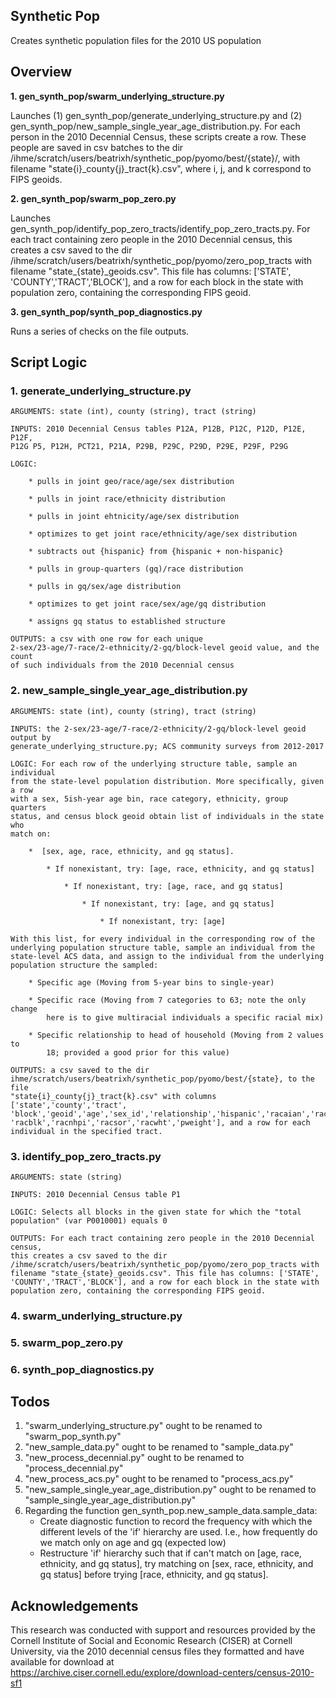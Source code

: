 ## Synthetic Pop ##
Creates synthetic population files for the 2010 US population

## Overview ##
**1. gen_synth_pop/swarm_underlying_structure.py** 

Launches (1) gen_synth_pop/generate_underlying_structure.py and 
(2) gen_synth_pop/new_sample_single_year_age_distribution.py. For each person in 
the 2010 Decennial Census, these scripts create a row. These people are saved in 
csv batches to the dir /ihme/scratch/users/beatrixh/synthetic_pop/pyomo/best/{state}/, 
with filename  "state{i}_county{j}_tract{k}.csv", where i, j, and k correspond 
to FIPS geoids.


**2. gen_synth_pop/swarm_pop_zero.py** 

Launches gen_synth_pop/identify_pop_zero_tracts/identify_pop_zero_tracts.py. For 
each tract containing zero people in the 2010 Decennial census, this creates a 
csv saved to the dir /ihme/scratch/users/beatrixh/synthetic_pop/pyomo/zero_pop_tracts 
with filename "state_{state}_geoids.csv". This file has columns: ['STATE',
'COUNTY','TRACT','BLOCK'], and a row for each block in the state with population 
zero, containing the corresponding FIPS geoid.


**3. gen_synth_pop/synth_pop_diagnostics.py**

Runs a series of checks on the file outputs.

## Script Logic ##
### 1. generate_underlying_structure.py ###
	
	ARGUMENTS: state (int), county (string), tract (string)
	
	INPUTS: 2010 Decennial Census tables P12A, P12B, P12C, P12D, P12E, P12F, 
	P12G P5, P12H, PCT21, P21A, P29B, P29C, P29D, P29E, P29F, P29G
	
	LOGIC:

        * pulls in joint geo/race/age/sex distribution

        * pulls in joint race/ethnicity distribution

        * pulls in joint ehtnicity/age/sex distribution

        * optimizes to get joint race/ethnicity/age/sex distribution

        * subtracts out {hispanic} from {hispanic + non-hispanic}

        * pulls in group-quarters (gq)/race distribution

        * pulls in gq/sex/age distribution

        * optimizes to get joint race/sex/age/gq distribution

        * assigns gq status to established structure

	OUTPUTS: a csv with one row for each unique 
	2-sex/23-age/7-race/2-ethnicity/2-gq/block-level geoid value, and the count 
	of such individuals from the 2010 Decennial census

### 2. new_sample_single_year_age_distribution.py ###
	
	ARGUMENTS: state (int), county (string), tract (string)
	
	INPUTS: the 2-sex/23-age/7-race/2-ethnicity/2-gq/block-level geoid output by 
	generate_underlying_structure.py; ACS community surveys from 2012-2017
	
	LOGIC: For each row of the underlying structure table, sample an individual 
	from the state-level population distribution. More specifically, given a row
	with a sex, 5ish-year age bin, race category, ethnicity, group quarters 
	status,	and census block geoid obtain list of individuals in the state who 
	match on:
    
        *  [sex, age, race, ethnicity, and gq status].

            * If nonexistant, try: [age, race, ethnicity, and gq status]

                * If nonexistant, try: [age, race, and gq status]

                    * If nonexistant, try: [age, and gq status]

                        * If nonexistant, try: [age]

	With this list, for every individual in the corresponding row of the 
	underlying population structure table, sample an individual from the 
	state-level ACS data, and assign to the individual from the underlying 
	population structure the sampled:

        * Specific age (Moving from 5-year bins to single-year)

        * Specific race (Moving from 7 categories to 63; note the only change 
        	here is to give multiracial individuals a specific racial mix)

        * Specific relationship to head of household (Moving from 2 values to 
        	18; provided a good prior for this value)

	OUTPUTS: a csv saved to the dir 
	ihme/scratch/users/beatrixh/synthetic_pop/pyomo/best/{state}, to the file 
	"state{i}_county{j}_tract{k}.csv" with columns ['state','county','tract',
	'block','geoid','age','sex_id','relationship','hispanic','racaian','racasn',
	'racblk','racnhpi','racsor','racwht','pweight'], and a row for each 
	individual in the specified tract.


### 3. identify_pop_zero_tracts.py ###

	ARGUMENTS: state (string)

	INPUTS: 2010 Decennial Census table P1

	LOGIC: Selects all blocks in the given state for which the "total population" (var P0010001) equals 0

	OUTPUTS: For each tract containing zero people in the 2010 Decennial census, 
	this creates a csv saved to the dir 
	/ihme/scratch/users/beatrixh/synthetic_pop/pyomo/zero_pop_tracts with 
	filename "state_{state}_geoids.csv". This file has columns: ['STATE',
	'COUNTY','TRACT','BLOCK'], and a row for each block in the state with 
	population zero, containing the corresponding FIPS geoid.


### 4. swarm_underlying_structure.py ###

### 5. swarm_pop_zero.py ###

### 6. synth_pop_diagnostics.py ###

## Todos ##
1. "swarm_underlying_structure.py" ought to be renamed to "swarm_pop_synth.py"
2. "new_sample_data.py" ought to be renamed to "sample_data.py"
3. "new_process_decennial.py" ought to be renamed to "process_decennial.py"
4. "new_process_acs.py" ought to be renamed to "process_acs.py"
5. "new_sample_single_year_age_distribution.py" ought to be renamed to 
"sample_single_year_age_distribution.py"
6. Regarding the function gen_synth_pop.new_sample_data.sample_data:
	- Create diagnostic function to record the frequency with which the 
	different levels of the 'if' hierarchy are used. I.e., how frequently 
	do we match only on age and gq (expected low)
	- Restructure 'if' hierarchy such that if can't match on [age, race, 
	ethnicity, and gq status], try matching on [sex, race, ethnicity, and 
	gq status] before trying [race, ethnicity, and gq status].

## Acknowledgements ##

This research was conducted with support and resources provided by the Cornell Institute of Social and Economic Research (CISER) at Cornell University, via the 2010 decennial census files they formatted and have available for download at https://archive.ciser.cornell.edu/explore/download-centers/census-2010-sf1
